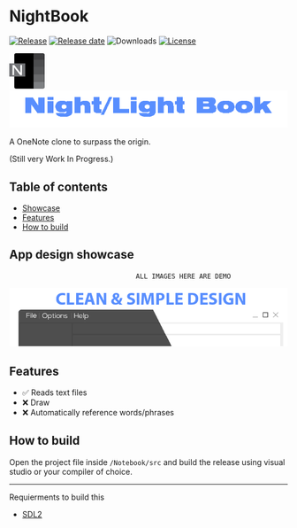 # NightBook

[![Release](https://img.shields.io/github/v/release/Ozzymand/NoteBook?include_prereleases)]((https://github.com/Ozzymand/NoteBook/releases/latest))
[![Release date](https://img.shields.io/github/release-date/Ozzymand/NoteBook)](https://github.com/Ozzymand/NoteBook/releases/latest)
![Downloads](https://img.shields.io/github/downloads/Ozzymand/NoteBook/total)
[![License](https://img.shields.io/github/license/Ozzymand/NoteBook)](https://mit-license.org/)

![App logo](Images/NightBook_Icon_64.png) 
![Banner](Images/Banner.png)

A OneNote clone to surpass the origin.

(Still very Work In Progress.)

## Table of contents

- [Showcase](#app-design-showcase)
- [Features](#features)
- [How to build](#how-to-build)

## App design showcase

                                    ALL IMAGES HERE ARE DEMO

![Concept art main](https://raw.githubusercontent.com/Ozzymand/NoteBook/main/Images/ConceptArt1.png)

## Features

- ✅ Reads text files
- ❌ Draw
- ❌ Automatically reference words/phrases

## How to build

Open the project file inside `/Notebook/src` and build the release using visual studio or your compiler of choice.

---

Requierments to build this

- [SDL2](https://www.libsdl.org/index.php)
